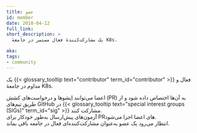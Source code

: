 ```yaml
---
title: عضو
id: member
date: 2018-04-12
full_link: 
short_description: >
  یک مشارکت‌کنندهٔ فعال مستمر در جامعهٔ K8s.

aka: 
tags:
- community
---
```

 یک {{< glossary_tooltip text="contributor" term_id="contributor" >}} فعال و مداوم در جامعهٔ K8s.

<!--more--> 

اعضا می‌توانند اِیشوها و درخواست‌های کشش (PR) به آن‌ها اختصاص داده شود و از طریق تیم‌های GitHub در {{< glossary_tooltip text="special interest groups (SIGs)" term_id="sig" >}} مشارکت کنند.  
آزمون‌های پیش‌ارسال به‌طور خودکار برای PRهای اعضا اجرا می‌شود.  
انتظار می‌رود یک عضو به‌عنوان مشارکت‌کننده‌ای فعال در جامعه باقی بماند.
